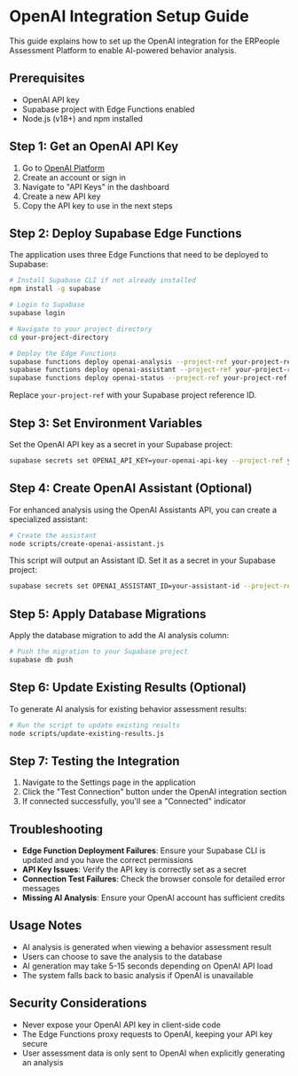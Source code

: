 # OpenAI Integration Setup Guide

This guide explains how to set up the OpenAI integration for the ERPeople Assessment Platform to enable AI-powered behavior analysis.

## Prerequisites

- OpenAI API key
- Supabase project with Edge Functions enabled
- Node.js (v18+) and npm installed

## Step 1: Get an OpenAI API Key

1. Go to [OpenAI Platform](https://platform.openai.com/)
2. Create an account or sign in
3. Navigate to "API Keys" in the dashboard
4. Create a new API key
5. Copy the API key to use in the next steps

## Step 2: Deploy Supabase Edge Functions

The application uses three Edge Functions that need to be deployed to Supabase:

```bash
# Install Supabase CLI if not already installed
npm install -g supabase

# Login to Supabase
supabase login

# Navigate to your project directory
cd your-project-directory

# Deploy the Edge Functions
supabase functions deploy openai-analysis --project-ref your-project-ref
supabase functions deploy openai-assistant --project-ref your-project-ref
supabase functions deploy openai-status --project-ref your-project-ref
```

Replace `your-project-ref` with your Supabase project reference ID.

## Step 3: Set Environment Variables

Set the OpenAI API key as a secret in your Supabase project:

```bash
supabase secrets set OPENAI_API_KEY=your-openai-api-key --project-ref your-project-ref
```

## Step 4: Create OpenAI Assistant (Optional)

For enhanced analysis using the OpenAI Assistants API, you can create a specialized assistant:

```bash
# Create the assistant
node scripts/create-openai-assistant.js
```

This script will output an Assistant ID. Set it as a secret in your Supabase project:

```bash
supabase secrets set OPENAI_ASSISTANT_ID=your-assistant-id --project-ref your-project-ref
```

## Step 5: Apply Database Migrations

Apply the database migration to add the AI analysis column:

```bash
# Push the migration to your Supabase project
supabase db push
```

## Step 6: Update Existing Results (Optional)

To generate AI analysis for existing behavior assessment results:

```bash
# Run the script to update existing results
node scripts/update-existing-results.js
```

## Step 7: Testing the Integration

1. Navigate to the Settings page in the application
2. Click the "Test Connection" button under the OpenAI integration section
3. If connected successfully, you'll see a "Connected" indicator

## Troubleshooting

- **Edge Function Deployment Failures**: Ensure your Supabase CLI is updated and you have the correct permissions
- **API Key Issues**: Verify the API key is correctly set as a secret
- **Connection Test Failures**: Check the browser console for detailed error messages
- **Missing AI Analysis**: Ensure your OpenAI account has sufficient credits

## Usage Notes

- AI analysis is generated when viewing a behavior assessment result
- Users can choose to save the analysis to the database
- AI generation may take 5-15 seconds depending on OpenAI API load
- The system falls back to basic analysis if OpenAI is unavailable

## Security Considerations

- Never expose your OpenAI API key in client-side code
- The Edge Functions proxy requests to OpenAI, keeping your API key secure
- User assessment data is only sent to OpenAI when explicitly generating an analysis